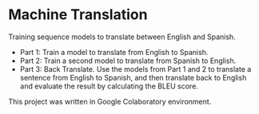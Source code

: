 # Machine Translation

Training sequence models to translate between English and Spanish.

- Part 1: Train a model to translate from English to Spanish. 
- Part 2: Train a second model to translate from Spanish to English. 
- Part 3: Back Translate. Use the models from Part 1 and 2 to translate a sentence from English to Spanish, and then translate back to English and evaluate the result by calculating the BLEU score.

This project was written in Google Colaboratory environment.
